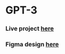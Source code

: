 # GPT-3
### Live project [here](https://astounding-pegasus-fec974.netlify.app)
### Figma design [here](https://www.figma.com/file/lz9lLpFHMxHm2odnwM3R0z/gpt3?type=design&node-id=0-1&t=daKAMfLpt84GoB4u-0)
